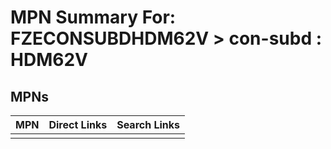 



# MPN Summary For: FZECONSUBDHDM62V > con-subd : HDM62V

## MPNs
  

|MPN|Direct Links|Search Links|
| :--- | :--- | :--- |
||||
